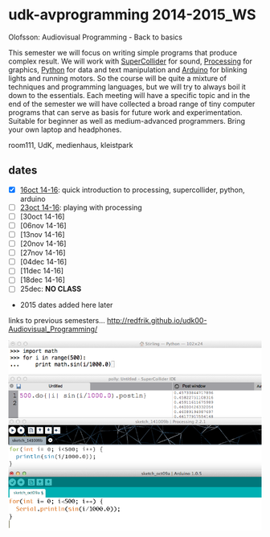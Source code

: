 udk-avprogramming 2014-2015_WS
==============================

Olofsson: Audiovisual Programming - Back to basics

This semester we will focus on writing simple programs that produce complex result. We will work with [SuperCollider](http://supercollider.github.io) for sound, [Processing](http://www.processing.org) for graphics, [Python](http://www.python.org) for data and text manipulation and [Arduino](http://www.arduino.cc) for blinking lights and running motors. So the course will be quite a mixture of techniques and programming languages, but we will try to always boil it down to the essentials. Each meeting will have a specific topic and in the end of the semester we will have collected a broad range of tiny computer programs that can serve as basis for future work and experimentation.
Suitable for beginner as well as medium-advanced programmers. Bring your own laptop and headphones.

room111, UdK, medienhaus, kleistpark

dates
-----
- [x] [16oct 14-16](https://github.com/redFrik/udk12-Back_to_basics/tree/master/udk141016): quick introduction to processing, supercollider, python, arduino
- [ ] [23oct 14-16](https://github.com/redFrik/udk12-Back_to_basics/tree/master/udk141023): playing with processing
- [ ] [30oct 14-16]
- [ ] [06nov 14-16]
- [ ] [13nov 14-16]
- [ ] [20nov 14-16]
- [ ] [27nov 14-16]
- [ ] [04dec 14-16]
- [ ] [11dec 14-16]
- [ ] [18dec 14-16]
- [ ] 25dec: **NO CLASS**
- 2015 dates added here later

links to previous semesters... <http://redfrik.github.io/udk00-Audiovisual_Programming/>

![backtobasics](backtobasics.png?raw=true "backtobasics")
